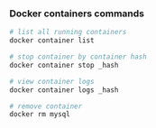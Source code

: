 ### Docker containers commands

```bash
# list all running containers
docker container list
```
```bash
# stop container by container hash
docker container stop _hash
```
```bash
# view container logs
docker container logs _hash
```
```bash
# remove container
docker rm mysql
```